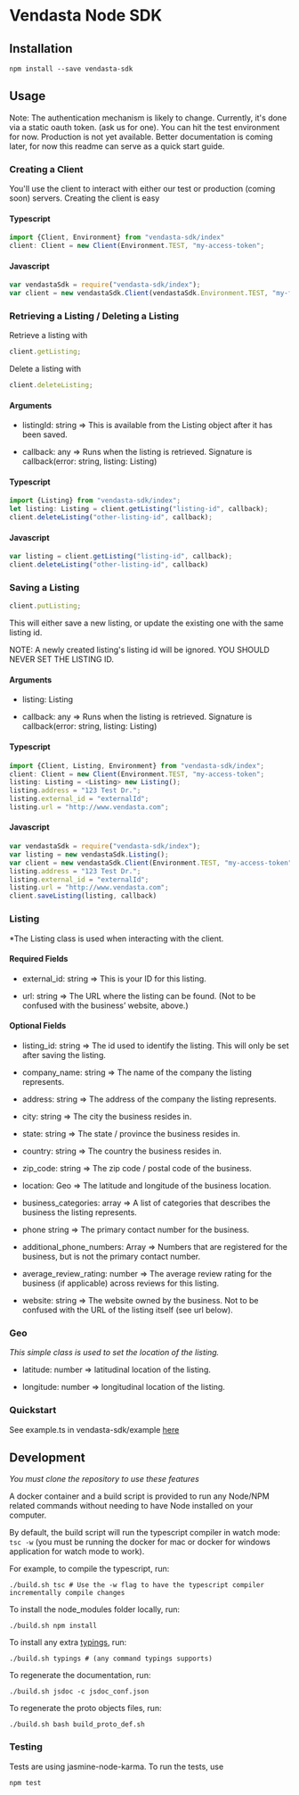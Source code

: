 # Vendasta Node SDK

## Installation ##

```
npm install --save vendasta-sdk
```

## Usage ##
Note: The authentication mechanism is likely to change. Currently, it's done via a static oauth token. (ask us for one).
You can hit the test environment for now. Production is not yet available.
Better documentation is coming later, for now this readme can serve as a quick start guide.


### Creating a Client ###

You'll use the client to interact with either our test or production (coming soon) servers.
Creating the client is easy

#### Typescript ####
``` typescript
import {Client, Environment} from "vendasta-sdk/index"
client: Client = new Client(Environment.TEST, "my-access-token";
```

#### Javascript ####
``` javascript
var vendastaSdk = require("vendasta-sdk/index");
var client = new vendastaSdk.Client(vendastaSdk.Environment.TEST, "my-fake-token");
```


### Retrieving a Listing / Deleting a Listing ###
Retrieve a listing with
``` typescript
client.getListing;
```
Delete a listing with
``` typescript
client.deleteListing;
```

#### Arguments ####

- listingId: string => This is available from the Listing object after it has been saved.

- callback: any  => Runs when the listing is retrieved. Signature is callback(error: string, listing: Listing)

#### Typescript ####
``` typescript
import {Listing} from "vendasta-sdk/index";
let listing: Listing = client.getListing("listing-id", callback);
client.deleteListing("other-listing-id", callback);
```

#### Javascript ####
``` javascript
var listing = client.getListing("listing-id", callback);
client.deleteListing("other-listing-id", callback)
```

### Saving a Listing ###
``` typescript
client.putListing;
```

This will either save a new listing, or update the existing one with the same listing id.

NOTE: A newly created listing's listing id will be ignored. YOU SHOULD NEVER SET THE LISTING ID.

#### Arguments ####
- listing: Listing

- callback: any => Runs when the listing is retrieved. Signature is callback(error: string, listing: Listing)

#### Typescript ####
``` typescript
import {Client, Listing, Environment} from "vendasta-sdk/index";
client: Client = new Client(Environment.TEST, "my-access-token";
listing: Listing = <Listing> new Listing();
listing.address = "123 Test Dr.";
listing.external_id = "externalId";
listing.url = "http://www.vendasta.com";

```

#### Javascript ####
``` javascript
var vendastaSdk = require("vendasta-sdk/index");
var listing = new vendastaSdk.Listing();
var client = new vendastaSdk.Client(Environment.TEST, "my-access-token")
listing.address = "123 Test Dr.";
listing.external_id = "externalId";
listing.url = "http://www.vendasta.com";
client.saveListing(listing, callback)
```

### Listing ###
*The Listing class is used when interacting with the client.

#### Required Fields ####
- external_id: string =>  This is your ID for this listing.

- url: string => The URL where the listing can be found. (Not to be confused with the business’ website, above.)

#### Optional Fields ####
- listing_id: string => The id used to identify the listing. This will only be set after saving the listing.

- company_name: string => The name of the company the listing represents.

- address: string => The address of the company the listing represents.

- city: string => The city the business resides in.

- state: string => The state / province  the business resides in.

- country: string => The country the business resides in.

- zip_code: string => The zip code / postal code of the business.

- location: Geo => The latitude and longitude of the business location.

- business_categories: array<string> =>  A list of categories that describes the business the listing represents.

- phone string =>  The primary contact number for the business.

- additional_phone_numbers: Array<string> =>  Numbers that are registered for the business, but is not the primary contact number.

- average_review_rating: number =>  The average review rating for the business (if applicable) across reviews for this listing.

- website: string => The website owned by the business. Not to be confused with the URL of the listing itself (see url below).




### Geo ###
*This simple class is used to set the location of the listing.*

- latitude: number => latitudinal location of the listing.

- longitude: number => longitudinal location of the listing.



### Quickstart ###
See example.ts in vendasta-sdk/example [here](https://github.com/vendasta/vendasta-node-sdk/tree/master/example)


## Development ##
*You must clone the repository to use these features*

A docker container and a build script is provided to run any Node/NPM related commands without needing to have Node installed on your computer.

By default, the build script will run the typescript compiler in watch mode: `tsc -w` (you must be running the docker for mac or docker for windows application for watch mode to work).

For example, to compile the typescript, run:
```
./build.sh tsc # Use the -w flag to have the typescript compiler incrementally compile changes
```
To install the node_modules folder locally, run:
```
./build.sh npm install
```
To install any extra [typings](https://github.com/typings/typings), run:
```
./build.sh typings # (any command typings supports)
```
To regenerate the documentation, run:
```
./build.sh jsdoc -c jsdoc_conf.json
```
To regenerate the proto objects files, run:
```
./build.sh bash build_proto_def.sh
```

### Testing ###
Tests are using jasmine-node-karma. To run the tests, use
```
npm test
```
